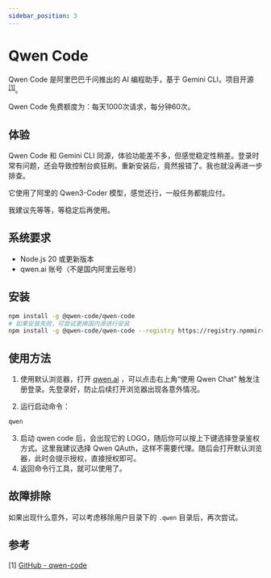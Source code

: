 ```yaml
---
sidebar_position: 3
---
```


# Qwen Code

Qwen Code 是阿里巴巴千问推出的 AI 编程助手，基于 Gemini CLI，项目开源<sup>[[1]](#参考)</sup>。

Qwen Code 免费额度为‌：每天1000次请求‌，每分钟60次。

## 体验

Qwen Code 和 Gemini CLI 同源，体验功能差不多，但感觉稳定性稍差。登录时常有问题，还会导致控制台疯狂刷。重新安装后，竟然报错了。我也就没再进一步排查。

它使用了阿里的 Qwen3-Coder 模型，感觉还行，一般任务都能应付。

我建议先等等，等稳定后再使用。

## 系统要求

- Node.js 20 或更新版本
- qwen.ai 账号（不是国内阿里云账号）

## 安装

```bash
npm install -g @qwen-code/qwen-code
# 如果安装失败，可尝试更换国内源进行安装
npm install -g @qwen-code/qwen-code --registry https://registry.npmmirror.com
```

## 使用方法

1. 使用默认浏览器，打开 [qwen.ai](https://qwen.ai) ，可以点击右上角“使用 Qwen Chat” 触发注册登录。先登录好，防止后续打开浏览器出现各意外情况。

2. 运行启动命令：

```bash
qwen
```

3. 启动 qwen code 后，会出现它的 LOGO，随后你可以按上下键选择登录鉴权方式。这里我建议选择 Qwen QAuth，这样不需要代理。随后会打开默认浏览器，此时会提示授权，直接授权即可。
4. 返回命令行工具，就可以使用了。

## 故障排除

如果出现什么意外，可以考虑移除用户目录下的 `.qwen` 目录后，再次尝试。

## 参考

[1]&nbsp;[GitHub - qwen-code](https://github.com/QwenLM/qwen-code)
